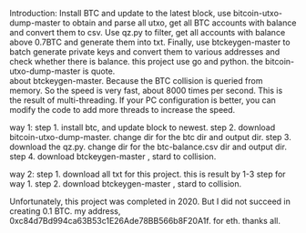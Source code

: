 Introduction: Install BTC and update to the latest block, use bitcoin-utxo-dump-master to obtain and parse all utxo, get all BTC accounts with balance and convert them to csv. 
Use qz.py to filter, get all accounts with balance above 0.7BTC and generate them into txt. 
Finally, use btckeygen-master to batch generate private keys and convert them to various addresses and check whether there is balance.
this project use go and python. the bitcoin-utxo-dump-master is quote.  
about btckeygen-master. Because the BTC collision is queried from memory. So the speed is very fast, about 8000 times per second. This is the result of multi-threading. If your PC configuration is better, you can modify the code to add more threads to increase the speed.

way 1:
  step 1. install btc, and update block to newest.
  step 2. download bitcoin-utxo-dump-master. change dir for the btc dir and output dir.
  step 3. download the qz.py. change dir for the btc-balance.csv dir and output dir.
  step 4. download btckeygen-master , stard to collision.

way 2:
  step 1. download all txt for this project. this is result by 1-3 step for way 1.
  step 2. download btckeygen-master , stard to collision.

Unfortunately, this project was completed in 2020. But I did not succeed in creating 0.1 BTC.
my address, 0xc84d7Bd994ca63B53c1E26Ade78BB566b8F20A1f. for eth. thanks all.
